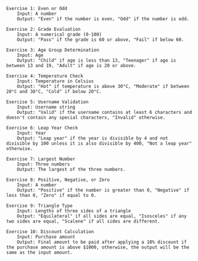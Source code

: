     Exercise 1: Even or Odd
        Input: A number
        Output: "Even" if the number is even, "Odd" if the number is odd.

    Exercise 2: Grade Evaluation
        Input: A numerical grade (0-100)
        Output: "Pass" if the grade is 60 or above, "Fail" if below 60.

    Exercise 3: Age Group Determination
        Input: Age
        Output: "Child" if age is less than 13, "Teenager" if age is between 13 and 19, "Adult" if age is 20 or above.

    Exercise 4: Temperature Check
        Input: Temperature in Celsius
        Output: "Hot" if temperature is above 30°C, "Moderate" if between 20°C and 30°C, "Cold" if below 20°C.

    Exercise 5: Username Validation
        Input: Username string
        Output: "Valid" if the username contains at least 6 characters and doesn't contain any special characters, "Invalid" otherwise.

    Exercise 6: Leap Year Check
        Input: Year
        Output: "Leap year" if the year is divisible by 4 and not divisible by 100 unless it is also divisible by 400, "Not a leap year" otherwise.

    Exercise 7: Largest Number
        Input: Three numbers
        Output: The largest of the three numbers.

    Exercise 8: Positive, Negative, or Zero
        Input: A number
        Output: "Positive" if the number is greater than 0, "Negative" if less than 0, "Zero" if equal to 0.

    Exercise 9: Triangle Type
        Input: Lengths of three sides of a triangle
        Output: "Equilateral" if all sides are equal, "Isosceles" if any two sides are equal, "Scalene" if all sides are different.

    Exercise 10: Discount Calculation
        Input: Purchase amount
        Output: Final amount to be paid after applying a 10% discount if the purchase amount is above $1000, otherwise, the output will be the same as the input amount.
